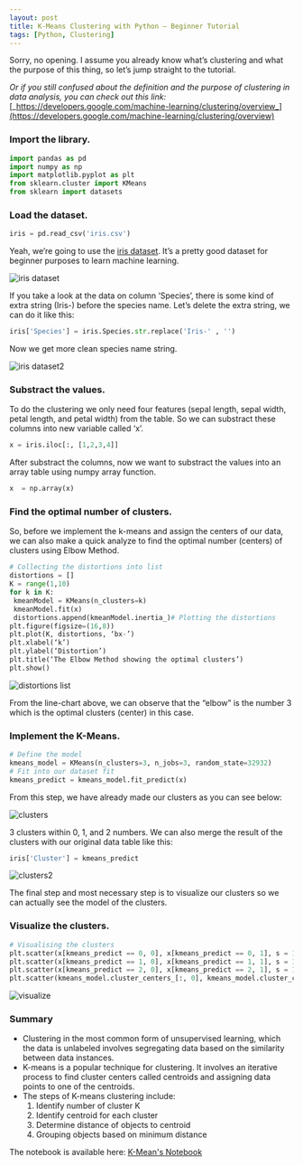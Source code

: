 ```yaml
---
layout: post
title: K-Means Clustering with Python — Beginner Tutorial
tags: [Python, Clustering]
---
```

Sorry, no opening. I assume you already know what’s clustering and what the purpose of this thing, so let’s jump straight to the tutorial.

_Or if you still confused about the definition and the purpose of clustering in data analysis, you can check out this link:_ [_https://developers.google.com/machine-learning/clustering/overview_](https://developers.google.com/machine-learning/clustering/overview)

### Import the library.

```python
import pandas as pd  
import numpy as np  
import matplotlib.pyplot as plt  
from sklearn.cluster import KMeans  
from sklearn import datasets
```

### Load the dataset.

```python
iris = pd.read_csv('iris.csv')
```

Yeah, we’re going to use the  [iris dataset](https://www.kaggle.com/uciml/iris#). It’s a pretty good dataset for beginner purposes to learn machine learning.

![iris dataset](https://miro.medium.com/max/900/1*1bR2Yry8b2R_3DUj-a0nyA.png)

If you take a look at the data on column ‘Species’, there is some kind of extra string (Iris-) before the species name. Let’s delete the extra string, we can do it like this:

```python
iris['Species'] = iris.Species.str.replace('Iris-' , '')
```

Now we get more clean species name string.

![iris dataset2](https://miro.medium.com/max/900/1*1bR2Yry8b2R_3DUj-a0nyA.png)

### Substract the values.

To do the clustering we only need four features (sepal length, sepal width, petal length, and petal width) from the table. So we can substract these columns into new variable called ‘x’.

```python
x = iris.iloc[:, [1,2,3,4]]
```

After substract the columns, now we want to substract the values into an array table using numpy array function.

```python
x  = np.array(x)
```

### Find the optimal number of clusters.

So, before we implement the k-means and assign the centers of our data, we can also make a quick analyze to find the optimal number (centers) of clusters using Elbow Method.

```python
# Collecting the distortions into list  
distortions = []  
K = range(1,10)  
for k in K:  
 kmeanModel = KMeans(n_clusters=k)  
 kmeanModel.fit(x)  
 distortions.append(kmeanModel.inertia_)# Plotting the distortions  
plt.figure(figsize=(16,8))  
plt.plot(K, distortions, ‘bx-’)  
plt.xlabel(‘k’)  
plt.ylabel(‘Distortion’)  
plt.title(‘The Elbow Method showing the optimal clusters’)  
plt.show()
```

![distortions list](https://miro.medium.com/max/900/1*-HzAyJ82EBieTLd6XE7bMQ.png)

From the line-chart above, we can observe that the “elbow” is the number 3 which is the optimal clusters (center) in this case.

### Implement the K-Means.

```python
# Define the model  
kmeans_model = KMeans(n_clusters=3, n_jobs=3, random_state=32932)  
# Fit into our dataset fit  
kmeans_predict = kmeans_model.fit_predict(x)
```

From this step, we have already made our clusters as you can see below:

![clusters](https://miro.medium.com/max/900/1*z0r3MTdJ-5uk_mCeeuZqkA.png)

3 clusters within 0, 1, and 2 numbers. We can also merge the result of the clusters with our original data table like this:

```python
iris['Cluster'] = kmeans_predict
```

![clusters2](https://miro.medium.com/max/900/1*mminLCAV8ywudQ-ddqpS8g.png)

The final step and most necessary step is to visualize our clusters so we can actually see the model of the clusters.

### Visualize the clusters.

```python
# Visualising the clusters  
plt.scatter(x[kmeans_predict == 0, 0], x[kmeans_predict == 0, 1], s = 100, c = ‘red’, label = ‘Setosa’)  
plt.scatter(x[kmeans_predict == 1, 0], x[kmeans_predict == 1, 1], s = 100, c = ‘blue’, label = ‘Versicolour’)  
plt.scatter(x[kmeans_predict == 2, 0], x[kmeans_predict == 2, 1], s = 100, c = ‘green’, label = ‘Virginica’)# Plotting the centroids of the clusters  
plt.scatter(kmeans_model.cluster_centers_[:, 0], kmeans_model.cluster_centers_[:,1], s = 100, c = ‘yellow’, label = ‘Centroids’)plt.legend()
```

![visualize](https://miro.medium.com/max/900/1*ZQkh8ehwKwuoH_sA3DCS_g.png)

### Summary
-   Clustering in the most common form of unsupervised learning, which the data is unlabeled involves segregating data based on the similarity between data instances.
-   K-means is a popular technique for clustering. It involves an iterative process to find cluster centers called centroids and assigning data points to one of the centroids.
-   The steps of K-means clustering include:  
    1. Identify number of cluster K  
    2. Identify centroid for each cluster  
    3. Determine distance of objects to centroid  
    4. Grouping objects based on minimum distance
    
The notebook is available here: [K-Mean's Notebook](https://notebooks.gesis.org/binder/v2/gh/jerichosiahaya/my-notebooks/64131fa240144e991ce89b335649b1834b46ceb9?filepath=k-means%20clustering%20using%20iris%20dataset%2FClustering%20using%20Iris%20dataset.ipynb)
